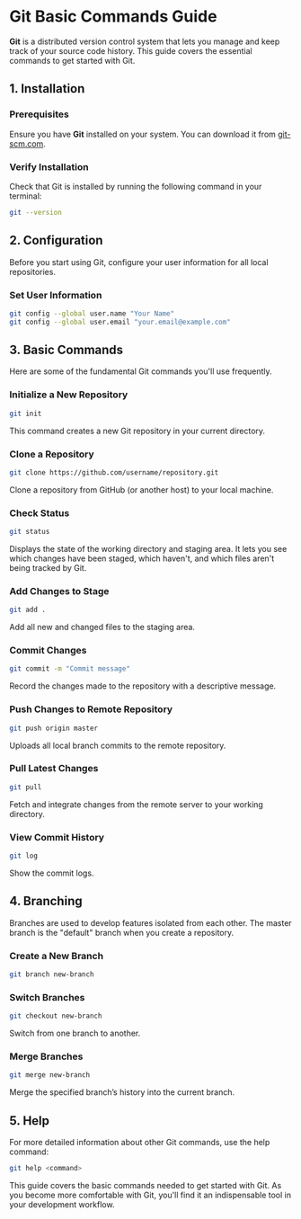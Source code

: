 
# Git Basic Commands Guide

**Git** is a distributed version control system that lets you manage and keep track of your source code history. This guide covers the essential commands to get started with Git.

## 1. Installation

### Prerequisites

Ensure you have **Git** installed on your system. You can download it from [git-scm.com](https://git-scm.com/).

### Verify Installation

Check that Git is installed by running the following command in your terminal:

```bash
git --version
```

## 2. Configuration

Before you start using Git, configure your user information for all local repositories.

### Set User Information

```bash
git config --global user.name "Your Name"
git config --global user.email "your.email@example.com"
```

## 3. Basic Commands

Here are some of the fundamental Git commands you'll use frequently.

### Initialize a New Repository

```bash
git init
```

This command creates a new Git repository in your current directory.

### Clone a Repository

```bash
git clone https://github.com/username/repository.git
```

Clone a repository from GitHub (or another host) to your local machine.

### Check Status

```bash
git status
```

Displays the state of the working directory and staging area. It lets you see which changes have been staged, which haven't, and which files aren't being tracked by Git.

### Add Changes to Stage

```bash
git add .
```

Add all new and changed files to the staging area.

### Commit Changes

```bash
git commit -m "Commit message"
```

Record the changes made to the repository with a descriptive message.

### Push Changes to Remote Repository

```bash
git push origin master
```

Uploads all local branch commits to the remote repository.

### Pull Latest Changes

```bash
git pull
```

Fetch and integrate changes from the remote server to your working directory.

### View Commit History

```bash
git log
```

Show the commit logs.

## 4. Branching

Branches are used to develop features isolated from each other. The master branch is the "default" branch when you create a repository.

### Create a New Branch

```bash
git branch new-branch
```

### Switch Branches

```bash
git checkout new-branch
```

Switch from one branch to another.

### Merge Branches

```bash
git merge new-branch
```

Merge the specified branch’s history into the current branch.

## 5. Help

For more detailed information about other Git commands, use the help command:

```bash
git help <command>
```

This guide covers the basic commands needed to get started with Git. As you become more comfortable with Git, you'll find it an indispensable tool in your development workflow.

